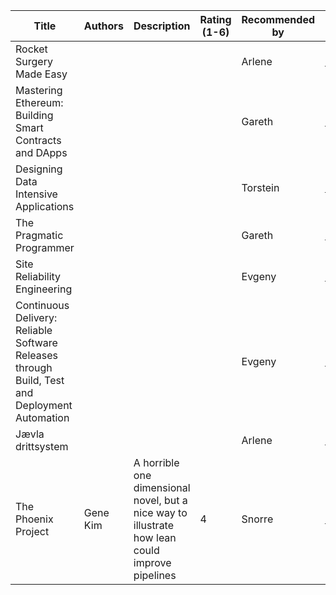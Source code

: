 |Title|Authors|Description|Rating (1-6)|Recommended by|Link|
|---|---|---|---|---|---|
|Rocket Surgery Made Easy                              |   |   |   |Arlene |[Link](https://www.amazon.com/gp/product/0321657292/)|
|Mastering Ethereum: Building Smart Contracts and DApps|   |   |   |Gareth |[Link](https://www.amazon.com/Mastering-Ethereum-Building-Smart-Contracts/dp/1491971940)|
|Designing Data Intensive Applications|   |   |   |Torstein|[Link](https://www.amazon.com/Designing-Data-Intensive-Applications-Reliable-Maintainable/dp/1449373321)|
|The Pragmatic Programmer|   |   |   |Gareth|[Link](https://www.amazon.com/Pragmatic-Programmer-Journeyman-Master/dp/020161622X/ref=sr_1_1?s=books&ie=UTF8&qid=1551166383&sr=1-1&keywords=the+Pragmatic+Programmer)|
|Site Reliability Engineering||||Evgeny|[Link](https://www.amazon.com/Site-Reliability-Engineering-Production-Systems/dp/149192912X)|
|Continuous Delivery: Reliable Software Releases through Build, Test and Deployment Automation||||Evgeny|[Link](https://www.amazon.com/Continuous-Delivery-Deployment-Automation-Addison-Wesley/dp/0321601912/)|
|Jævla drittsystem||||Arlene|[Link](https://www.ark.no/boker/Jonas-Soderstrom-Jaevla-drittsystem-9788243007970)|
|The Phoenix Project|Gene Kim|A horrible one dimensional novel, but a nice way to illustrate how lean could improve pipelines|4|Snorre|[Link](https://www.amazon.com/Phoenix-Project-DevOps-Helping-Business/dp/0988262509)|
